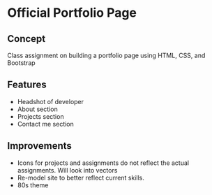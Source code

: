 # Official Portfolio Page

## Concept
Class assignment on building a portfolio page using HTML, CSS, and Bootstrap

## Features
- Headshot of developer
- About section
- Projects section
- Contact me section

## Improvements
- Icons for projects and assignments do not reflect the actual assignments. Will look into vectors
- Re-model site to better reflect current skills.
- 80s theme
